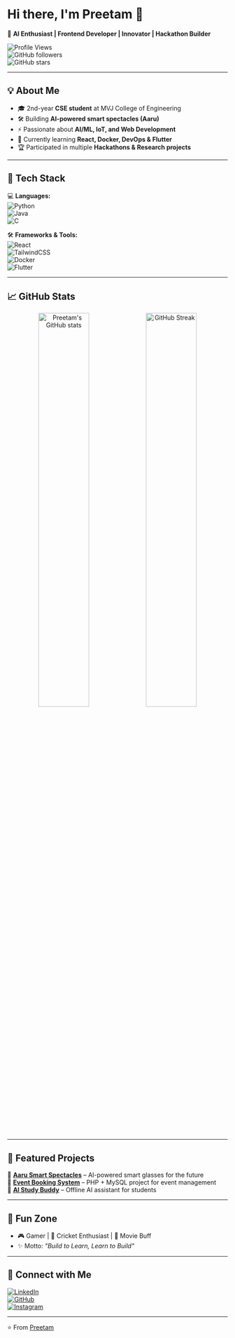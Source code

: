 # Hi there, I'm Preetam 👋  

🚀 **AI Enthusiast | Frontend Developer | Innovator | Hackathon Builder**  

![Profile Views](https://komarev.com/ghpvc/?username=YOUR_USERNAME&color=blue)  
![GitHub followers](https://img.shields.io/github/followers/YOUR_USERNAME?style=social)  
![GitHub stars](https://img.shields.io/github/stars/YOUR_USERNAME?style=social)  

---

## 💡 About Me  
- 🎓 2nd-year **CSE student** at MVJ College of Engineering  
- 🛠️ Building **AI-powered smart spectacles (Aaru)**  
- ⚡ Passionate about **AI/ML, IoT, and Web Development**  
- 🌱 Currently learning **React, Docker, DevOps & Flutter**  
- 🏆 Participated in multiple **Hackathons & Research projects**  

---

## 🚀 Tech Stack  
💻 **Languages:**  
![Python](https://img.shields.io/badge/Python-3776AB?style=flat&logo=python&logoColor=white)  
![Java](https://img.shields.io/badge/Java-ED8B00?style=flat&logo=openjdk&logoColor=white)  
![C](https://img.shields.io/badge/C-00599C?style=flat&logo=c&logoColor=white)  

🛠️ **Frameworks & Tools:**  
![React](https://img.shields.io/badge/React-20232A?style=flat&logo=react&logoColor=61DAFB)  
![TailwindCSS](https://img.shields.io/badge/Tailwind_CSS-38B2AC?style=flat&logo=tailwind-css&logoColor=white)  
![Docker](https://img.shields.io/badge/Docker-2496ED?style=flat&logo=docker&logoColor=white)  
![Flutter](https://img.shields.io/badge/Flutter-02569B?style=flat&logo=flutter&logoColor=white)  

---

## 📈 GitHub Stats  
<p align="center">
  <img src="https://github-readme-stats.vercel.app/api?username=YOUR_USERNAME&show_icons=true&theme=tokyonight" alt="Preetam's GitHub stats" width="48%"/>
  <img src="https://github-readme-streak-stats.herokuapp.com/?user=YOUR_USERNAME&theme=tokyonight" alt="GitHub Streak" width="48%"/>
</p>

---

## 📌 Featured Projects  
🔹 [**Aaru Smart Spectacles**](https://github.com/YOUR_USERNAME/aaru) – AI-powered smart glasses for the future  
🔹 [**Event Booking System**](https://github.com/YOUR_USERNAME/event_booking) – PHP + MySQL project for event management  
🔹 [**AI Study Buddy**](https://github.com/YOUR_USERNAME/ai-study-buddy) – Offline AI assistant for students  

---

## 🎯 Fun Zone  
- 🎮 Gamer | 🏏 Cricket Enthusiast | 🎥 Movie Buff  
- ✨ Motto: *"Build to Learn, Learn to Build"*  

---

## 🤝 Connect with Me  
[![LinkedIn](https://img.shields.io/badge/LinkedIn-0077B5?style=flat&logo=linkedin&logoColor=white)](https://www.linkedin.com/in/preetam-kulkarni-7748072a8/)  
[![GitHub](https://img.shields.io/badge/GitHub-100000?style=flat&logo=github&logoColor=white)](https://github.com/YOUR_USERNAME)  
[![Instagram](https://img.shields.io/badge/Instagram-E4405F?style=flat&logo=instagram&logoColor=white)](https://instagram.com/YOUR_ID)  

---

⭐️ From [Preetam](https://github.com/YOUR_USERNAME)  
